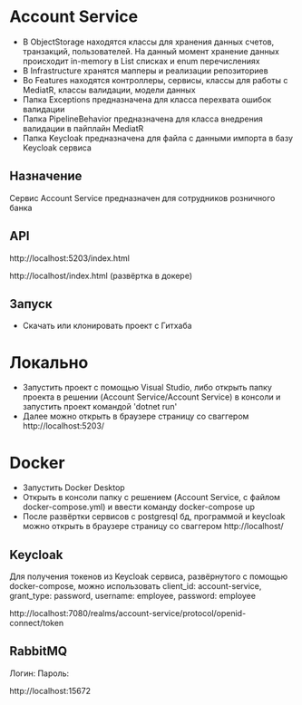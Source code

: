 # Account Service

- В ObjectStorage находятся классы для хранения данных счетов, транзакций, пользователей. На данный момент хранение данных происходит in-memory в List списках и enum перечислениях
- В Infrastructure хранятся мапперы и реализации репозиториев
- Во Features находятся контроллеры, сервисы, классы для работы с MediatR, классы валидации, модели данных
- Папка Exceptions предназначена для класса перехвата ошибок валидации
- Папка PipelineBehavior предназначена для класса внедрения валидации в пайплайн MediatR
- Папка Keycloak предназначена для файла с данными импорта в базу Keycloak сервиса

## Назначение

Сервис Account Service предназначен для сотрудников розничного банка

## API

http://localhost:5203/index.html

http://localhost/index.html (развёртка в докере)

## Запуск

- Скачать или клонировать проект с Гитхаба

# Локально

- Запустить проект с помощью Visual Studio, либо открыть папку проекта в решении (Account Service/Account Service) в консоли и запустить проект командой 'dotnet run'
- Далее можно открыть в браузере страницу со сваггером http://localhost:5203/

# Docker

- Запустить Docker Desktop
- Открыть в консоли папку с решением (Account Service, с файлом docker-compose.yml) и ввести команду docker-compose up
- После развёртки сервисов с postgresql бд, программой и keycloak можно открыть в браузере страницу со сваггером http://localhost/

## Keycloak

Для получения токенов из Keycloak сервиса, развёрнутого с помощью docker-compose, можно использовать client_id: account-service, grant_type: password, username: employee, password: employee

http://localhost:7080/realms/account-service/protocol/openid-connect/token

## RabbitMQ

Логин: 
Пароль: 

http://localhost:15672